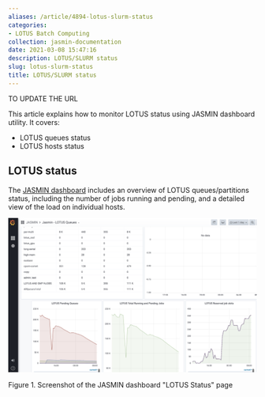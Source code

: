 ```yaml
---
aliases: /article/4894-lotus-slurm-status
categories:
- LOTUS Batch Computing
collection: jasmin-documentation
date: 2021-03-08 15:47:16
description: LOTUS/SLURM status
slug: lotus-slurm-status
title: LOTUS/SLURM status
---
```


TO UPDATE THE URL

This article explains how to monitor LOTUS status using  JASMIN  dashboard
utility. It covers:

  * LOTUS queues status
  * LOTUS hosts status

## LOTUS status

The [JASMIN dashboard](https://mon.jasmin.ac.uk/) includes an overview of
LOTUS queues/partitions status, including the number of jobs running and
pending, and a detailed view of the load on individual hosts.

![](file-iE5aO7fymE.png)

Figure 1. Screenshot of the JASMIN dashboard "LOTUS Status" page


